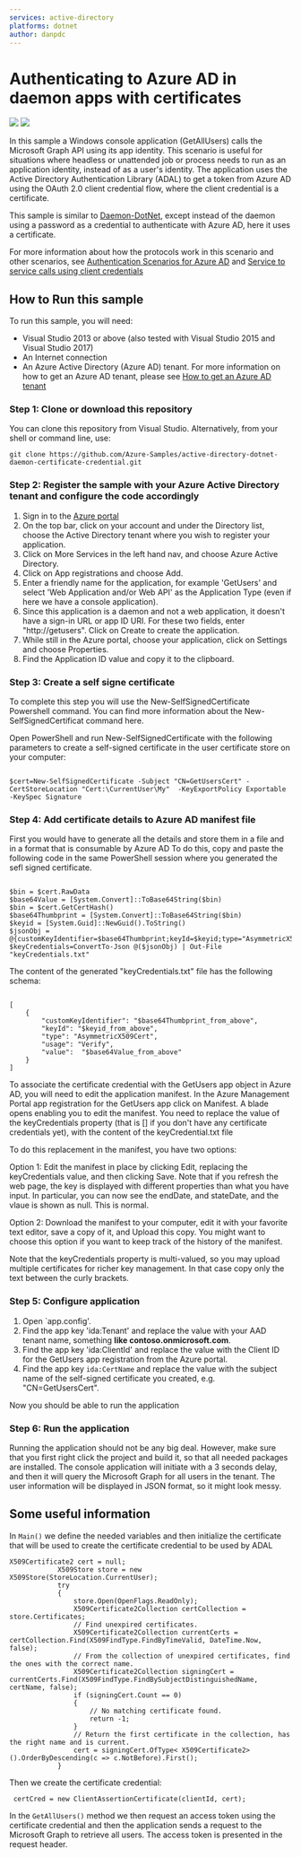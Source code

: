 ```yaml
---
services: active-directory
platforms: dotnet
author: danpdc
---
```

# Authenticating to Azure AD in daemon apps with certificates

![](https://identitydivision.visualstudio.com/_apis/public/build/definitions/a7934fdd-dcde-4492-a406-7fad6ac00e17/30/badge)
![](https://githuborgrepohealth.azurewebsites.net/api/TestBadge?id=3)

In this sample a Windows console application (GetAllUsers) calls the Microsoft Graph API using its app identity. This scenario is useful for situations where headless or unattended job or process needs to run as an application identity, instead of as a user's identity. The application uses the Active Directory Authentication Library (ADAL) to get a token from Azure AD using the OAuth 2.0 client credential flow, where the client credential is a certificate.

This sample is similar to [Daemon-DotNet](https://github.com/Azure-Samples/active-directory-dotnet-daemon), except instead of the daemon using a password as a credential to authenticate with Azure AD, here it uses a certificate.

For more information about how the protocols work in this scenario and other scenarios, see [Authentication Scenarios for Azure AD](http://go.microsoft.com/fwlink/?LinkId=394414) and [Service to service calls using client credentials](https://github.com/Microsoft/azure-docs/blob/master/articles/active-directory/develop/active-directory-protocols-oauth-service-to-service.md)

## How to Run this sample

To run this sample, you will need:
 - Visual Studio 2013 or above (also tested with Visual Studio 2015 and Visual Studio 2017)
 - An Internet connection
 - An Azure Active Directory (Azure AD) tenant. For more information on how to get an Azure AD tenant, please see [How to get an Azure AD tenant](https://azure.microsoft.com/en-us/documentation/articles/active-directory-howto-tenant/)


### Step 1:  Clone or download this repository

You can clone this repository from Visual Studio. Alternatively, from your shell or command line, use:

`git clone https://github.com/Azure-Samples/active-directory-dotnet-daemon-certificate-credential.git`

### Step 2:  Register the sample with your Azure Active Directory tenant and configure the code accordingly

1. Sign in to the [Azure portal](https://portal.azure.com)
2. On the top bar, click on your account and under the Directory list, choose the Active Directory tenant where you wish to register your application.
3. Click on More Services in the left hand nav, and choose Azure Active Directory.
4. Click on App registrations and choose Add.
5. Enter a friendly name for the application, for example 'GetUsers' and select 'Web Application and/or Web API' as the Application Type (even if here we have a console application).
6. Since this application is a daemon and not a web application, it doesn't have a sign-in URL or app ID URI. For these two fields, enter "http://getusers". Click on Create to create the application.
7. While still in the Azure portal, choose your application, click on Settings and choose Properties.
8. Find the Application ID value and copy it to the clipboard.

### Step 3: Create a self signe certificate

To complete this step you will use the New-SelfSignedCertificate Powershell command. You can find more information about the New-SelfSignedCertificat command here.

Open PowerShell and run New-SelfSignedCertificate with the following parameters to create a self-signed certificate in the user certificate store on your computer:

```

$cert=New-SelfSignedCertificate -Subject "CN=GetUsersCert" -CertStoreLocation "Cert:\CurrentUser\My"  -KeyExportPolicy Exportable -KeySpec Signature

```


### Step 4: Add certificate details to Azure AD manifest file

First you would have to generate all the details and store them in a file and in a format that is consumable by Azure AD
To do this, copy and paste the following code in the same PowerShell session where you generated the sefl signed certificate.

```

$bin = $cert.RawData
$base64Value = [System.Convert]::ToBase64String($bin)
$bin = $cert.GetCertHash()
$base64Thumbprint = [System.Convert]::ToBase64String($bin)
$keyid = [System.Guid]::NewGuid().ToString()
$jsonObj = @{customKeyIdentifier=$base64Thumbprint;keyId=$keyid;type="AsymmetricX509Cert";usage="Verify";value=$base64Value}
$keyCredentials=ConvertTo-Json @($jsonObj) | Out-File "keyCredentials.txt"

```

The content of the generated "keyCredentials.txt" file has the following schema:

```

[
    {
        "customKeyIdentifier": "$base64Thumbprint_from_above",
        "keyId": "$keyid_from_above",
        "type": "AsymmetricX509Cert",
        "usage": "Verify",
        "value":  "$base64Value_from_above"
    }
]

```

To associate the certificate credential with the GetUsers app object in Azure AD, you will need to edit the application manifest. In the Azure Management Portal app registration for the GetUsers app click on Manifest. A blade opens enabling you to edit the manifest. You need to replace the value of the keyCredentials property (that is [] if you don't have any certificate credentials yet), with the content of the keyCredential.txt file

To do this replacement in the manifest, you have two options:

Option 1: Edit the manifest in place by clicking Edit, replacing the keyCredentials value, and then clicking Save. Note that if you refresh the web page, the key is displayed with different properties than what you have input. In particular, you can now see the endDate, and stateDate, and the vlaue is shown as null. This is normal.

Option 2: Download the manifest to your computer, edit it with your favorite text editor, save a copy of it, and Upload this copy. You might want to choose this option if you want to keep track of the history of the manifest.

Note that the keyCredentials property is multi-valued, so you may upload multiple certificates for richer key management. In that case copy only the text between the curly brackets.

### Step 5: Configure application

1. Open `app.config'.
2. Find the app key 'ida:Tenant' and replace the value with your AAD tenant name, something **like contoso.onmicrosoft.com**.
3. Find the app key 'ida:ClientId' and replace the value with the Client ID for the GetUsers app registration from the Azure portal.
4. Find the app key `ida:CertName` and replace the value with the subject name of the self-signed certificate you created, e.g. "CN=GetUsersCert".

Now you should be able to run the application

### Step 6: Run the application

Running the application should not be any big deal. However, make sure that you first right click the project and build it, so that all needed packages are installed. 
The console application will initiate with a 3 seconds delay, and then it will query the Microsoft Graph for all users in the tenant. The user information will be displayed in JSON format, so it might look messy. 

## Some useful information

In `Main()` we define the needed variables and then initialize the certificate that will be used to create the certificate credential to be used by ADAL

```
X509Certificate2 cert = null;
            X509Store store = new X509Store(StoreLocation.CurrentUser);
            try
            {
                store.Open(OpenFlags.ReadOnly);
                X509Certificate2Collection certCollection = store.Certificates;
                // Find unexpired certificates.
                X509Certificate2Collection currentCerts = certCollection.Find(X509FindType.FindByTimeValid, DateTime.Now, false);
                // From the collection of unexpired certificates, find the ones with the correct name.
                X509Certificate2Collection signingCert = currentCerts.Find(X509FindType.FindBySubjectDistinguishedName, certName, false);
                if (signingCert.Count == 0)
                {
                    // No matching certificate found.
                    return -1;
                }
                // Return the first certificate in the collection, has the right name and is current.
                cert = signingCert.OfType< X509Certificate2>().OrderByDescending(c => c.NotBefore).First();
            }

```
Then we create the certificate credential: 

```
 certCred = new ClientAssertionCertificate(clientId, cert);

```

In the `GetAllUsers()` method we then request an access token using the certificate credential and then the application sends a request to the Microsoft Graph to retrieve all users. The access token is presented in the request header. 




